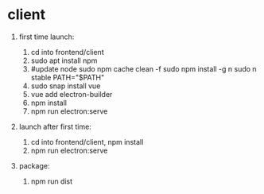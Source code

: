 # client
1. first time launch:
    1. cd into frontend/client
    2. sudo apt install npm 
    3. #update node
        sudo npm cache clean -f
        sudo npm install -g n
        sudo n stable
        PATH="$PATH"
    4. sudo snap install vue
    5. vue add electron-builder
    6. npm install
    7. npm run electron:serve


2. launch after first time:
    1. cd into frontend/client, npm install
    2. npm run electron:serve

3. package:
    1. npm run dist






